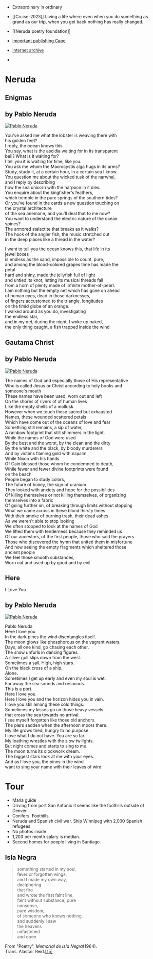 - Extraordinary in ordinary
- [[Cruise-2023]]
Living a life where even when you do something as grand as our trip, when you get back nothing has really changed. 

- [[Neruda poetry foundation]]
- [Important publishing Cape](https://en.m.wikipedia.org/wiki/Cape_Editions)
- [Internet archive](https://archive.org/details/TwentyLovePoemsAndASongOfDespair-PabloNeruda/mode/1up)
- 
# Neruda

## Enigmas

## by Pablo Neruda

[![Pablo Neruda](https://www.best-poems.net/files/imagecache/poet/category_pictures/Pablo%20Neruda.jpg "Pablo Neruda")](https://www.best-poems.net/pablo_neruda/index.html)

You've asked me what the lobster is weaving there with  
his golden feet?  
I reply, the ocean knows this.  
You say, what is the ascidia waiting for in its transparent  
bell? What is it waiting for?  
I tell you it is waiting for time, like you.  
You ask me whom the Macrocystis alga hugs in its arms?  
Study, study it, at a certain hour, in a certain sea I know.  
You question me about the wicked tusk of the narwhal,  
and I reply by describing  
how the sea unicorn with the harpoon in it dies.  
You enquire about the kingfisher's feathers,  
which tremble in the pure springs of the southern tides?  
Or you've found in the cards a new question touching on  
the crystal architecture  
of the sea anemone, and you'll deal that to me now?  
You want to understand the electric nature of the ocean  
spines?  
The armored stalactite that breaks as it walks?  
The hook of the angler fish, the music stretched out  
in the deep places like a thread in the water?

I want to tell you the ocean knows this, that life in its  
jewel boxes  
is endless as the sand, impossible to count, pure,  
and among the blood-colored grapes time has made the  
petal  
hard and shiny, made the jellyfish full of light  
and untied its knot, letting its musical threads fall  
from a horn of plenty made of infinite mother-of-pearl.  
I am nothing but the empty net which has gone on ahead  
of human eyes, dead in those darknesses,  
of fingers accustomed to the triangle, longitudes  
on the timid globe of an orange.  
I walked around as you do, investigating  
the endless star,  
and in my net, during the night, I woke up naked,  
the only thing caught, a fish trapped inside the wind

## Gautama Christ

## by Pablo Neruda

[![Pablo Neruda](https://www.best-poems.net/files/imagecache/poet/category_pictures/Pablo%20Neruda.jpg "Pablo Neruda")](https://www.best-poems.net/pablo_neruda/index.html)

The names of God and especially those of His representative  
Who is called Jesus or Christ according to holy books and  
someone's mouth  
These names have been used, worn out and left  
On the shores of rivers of of human lives  
Like the empty shells of a mollusk.  
However when we touch these sacred but exhausted  
Names, these wounded scattered petals  
Which have come out of the oceans of love and fear  
Something still remains, a sip of water,  
A rainbow footprint that still shimmers in the light.  
While the names of God were used  
By the best and the worst, by the clean and the dirty  
By the white and the black, by bloody murderers  
And by victims flaming gold with napalm  
While Nixon with his hands  
Of Cain blessed those whom he condemned to death,  
While fewer and fewer divine footprints were found  
on the beach  
People began to study colors,  
The future of honey, the sign of uranium  
They looked with anxiety and hope for the possibilities  
Of killing themselves or not killing themselves, of organizing  
themselves into a fabric  
Of going further on, of breaking through limits without stopping  
What we came across in these blood thirsty times  
With their smoke of burning trash, their dead ashes  
As we weren't able to stop looking  
We often stopped to look at the names of God  
We lifted them with tenderness because they reminded us  
Of our ancestors, of the first people, those who said the prayers  
Those who discovered the hymn that united them in misfortune  
And now seeing the empty fragments which sheltered those  
ancient people  
We feel those smooth substances,  
Worn out and used up by good and by evil.


## Here 
I Love You

## by Pablo Neruda

[![Pablo Neruda](https://www.best-poems.net/files/imagecache/poet/category_pictures/Pablo%20Neruda.jpg "Pablo Neruda")](https://www.best-poems.net/pablo_neruda/index.html)

Pablo Neruda  
Here I love you.  
In the dark pines the wind disentangles itself.  
The moon glows like phosphorous on the vagrant waters.  
Days, all one kind, go chasing each other.  
The snow unfurls in dancing figures.  
A silver gull slips down from the west.  
Sometimes a sail. High, high stars.  
Oh the black cross of a ship.  
Alone.  
Sometimes I get up early and even my soul is wet.  
Far away the sea sounds and resounds.  
This is a port.  
Here I love you.  
Here I love you and the horizon hides you in vain.  
I love you still among these cold things.  
Sometimes my kisses go on those heavy vessels  
that cross the sea towards no arrival.  
I see myself forgotten like those old anchors.  
The piers sadden when the afternoon moors there.  
My life grows tired, hungry to no purpose.  
I love what I do not have. You are so far.  
My loathing wrestles with the slow twilights.  
But night comes and starts to sing to me.  
The moon turns its clockwork dream.  
The biggest stars look at me with your eyes.  
And as I love you, the pines in the wind  
want to sing your name with their leaves of wire



# Tour 
- Maria guide 
- Driving from port San Antonio it seems like the foothills outside of Denver. 
- Conifers. Foothills. 
- Neruda and Spanish civil war. Ship Winnipeg with 2,000 Spanish refugees. 
- No photos inside. 
- 1,200 per month salary is median. 
- Second homes for people living in Santiago. 
## Isla Negra

> something started in my soul,  
> fever or forgotten wings,  
> and I made my own way,  
> deciphering  
> that fire  
> and wrote the first faint line,  
> faint without substance, pure  
> nonsense,  
> pure wisdom,  
> of someone who knows nothing,  
> and suddenly I saw  
> the heavens  
> unfastened  
> and open.

From "Poetry", _Memorial de Isla Negra_(1964).  
Trans. Alastair Reid.[[15]](https://en.m.wikipedia.org/wiki/Pablo_Neruda#cite_note-Tarn14-15)